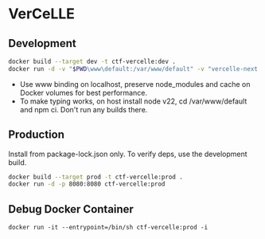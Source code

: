 # VerCeLLE

## Development

```sh
docker build --target dev -t ctf-vercelle:dev .
docker run -d -v "$PWD\www\default:/var/www/default" -v "vercelle-next:/var/www/default/.next" -v "vercelle-npm:/var/www/default/node_modules" -v "$PWD\www\internalsecret:/var/www/internalsecret" -p 8080:8080 ctf-vercelle:dev
```

- Use www binding on localhost, preserve node_modules and cache on Docker volumes for best performance.
- To make typing works, on host install node v22, cd /var/www/default and npm ci. Don't run any builds there.

## Production

Install from package-lock.json only. To verify deps, use the development build.

```sh
docker build --target prod -t ctf-vercelle:prod .
docker run -d -p 8080:8080 ctf-vercelle:prod
```

## Debug Docker Container

```sg
docker run -it --entrypoint=/bin/sh ctf-vercelle:prod -i
```